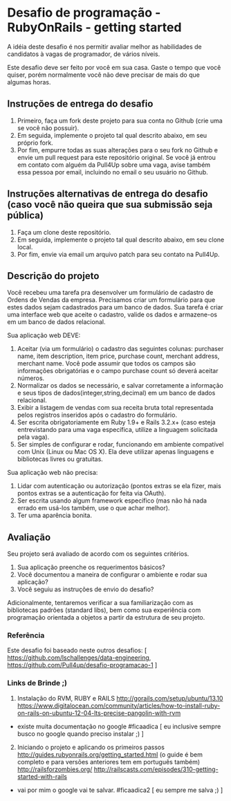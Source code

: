# Desafio de programação - RubyOnRails - getting started
A idéia deste desafio é nos permitir avaliar melhor as habilidades de candidatos à vagas de programador, de vários níveis.

Este desafio deve ser feito por você em sua casa. Gaste o tempo que você quiser, porém normalmente você não deve precisar de mais do que algumas horas.

## Instruções de entrega do desafio
1. Primeiro, faça um fork deste projeto para sua conta no Github (crie uma se você não possuir).
2. Em seguida, implemente o projeto tal qual descrito abaixo, em seu próprio fork.
3. Por fim, empurre todas as suas alterações para o seu fork no Github e envie um pull request para este repositório original. Se você já entrou em contato com alguém da Pull4Up sobre uma vaga, avise também essa pessoa por email, incluindo no email o seu usuário no Github.

## Instruções alternativas de entrega do desafio (caso você não queira que sua submissão seja pública)
1. Faça um clone deste repositório.
2. Em seguida, implemente o projeto tal qual descrito abaixo, em seu clone local.
3. Por fim, envie via email um arquivo patch para seu contato na Pull4Up.

## Descrição do projeto
Você recebeu uma tarefa pra desenvolver um formulário de cadastro de Ordens de Vendas da empresa. Precisamos criar um formulário para que estes dados sejam cadastrados para um banco de dados.
Sua tarefa é criar uma interface web que aceite o cadastro, valide os dados e armazene-os em um banco de dados relacional.

Sua aplicação web DEVE:

1. Aceitar (via um formulário) o cadastro das seguintes colunas: purchaser name, item description, item price, purchase count, merchant address, merchant name. Você pode assumir que todos os campos são informações obrigatórias e o campo purchase count só deverá aceitar números.
2. Normalizar os dados se necessário, e salvar corretamente a informação e seus tipos de dados(integer,string,decimal) em um banco de dados relacional.
3. Exibir a listagem de vendas com sua receita bruta total representada pelos registros inseridos após o cadastro do formulário.
4. Ser escrita obrigatoriamente em Ruby 1.9+ e Rails 3.2.x+ (caso esteja entrevistando para uma vaga específica, utilize a linguagem solicitada pela vaga).
5. Ser simples de configurar e rodar, funcionando em ambiente compatível com Unix (Linux ou Mac OS X). Ela deve utilizar apenas linguagens e bibliotecas livres ou gratuitas.

Sua aplicação web não precisa:

1. Lidar com autenticação ou autorização (pontos extras se ela fizer, mais pontos extras se a autenticação for feita via OAuth).
2. Ser escrita usando algum framework específico (mas não há nada errado em usá-los também, use o que achar melhor).
3. Ter uma aparência bonita.

## Avaliação
Seu projeto será avaliado de acordo com os seguintes critérios. 

1. Sua aplicação preenche os requerimentos básicos?
2. Você documentou a maneira de configurar o ambiente e rodar sua aplicação?
3. Você seguiu as instruções de envio do desafio?

Adicionalmente, tentaremos verificar a sua familiarização com as bibliotecas padrões (standard libs), bem como sua experiência com programação orientada a objetos a partir da estrutura de seu projeto.

### Referência

Este desafio foi baseado neste outros desafios: [ https://github.com/lschallenges/data-engineering, https://github.com/Pull4up/desafio-programacao-1 ]

### Links de Brinde  ;)

1. Instalação do RVM, RUBY e RAILS
  http://gorails.com/setup/ubuntu/13.10
  https://www.digitalocean.com/community/articles/how-to-install-ruby-on-rails-on-ubuntu-12-04-lts-precise-pangolin-with-rvm  
  * existe muita documentação no google #ficaadica [ eu inclusive sempre busco no google quando preciso instalar ;) ]  
2. Iniciando o projeto e aplicando os primeiros passos
  http://guides.rubyonrails.org/getting_started.html (o guide é bem completo e para versões anteriores tem em português também)
  http://railsforzombies.org/
  http://railscasts.com/episodes/310-getting-started-with-rails
  * vai por mim o google vai te salvar. #ficaadica2 [ eu sempre me salva ;) ]  
